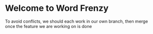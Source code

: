 # Welcome to Word Frenzy
To avoid conflicts, we should each work in our own branch, then merge once the feature we are working on is done
